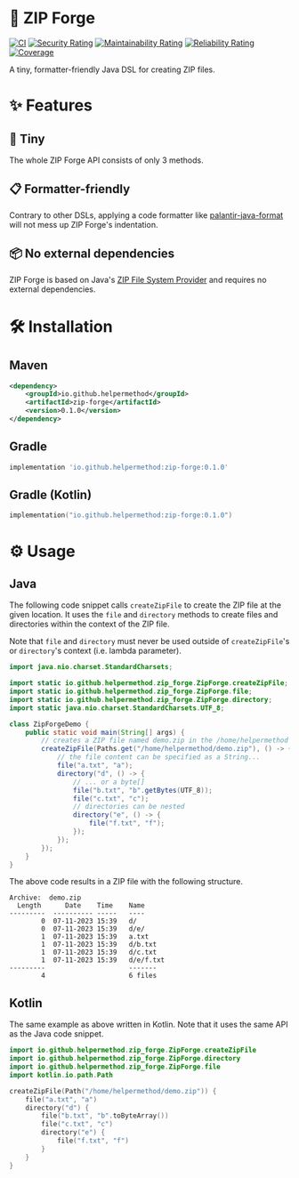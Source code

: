 # 🌋 ZIP Forge

[![CI](https://github.com/helpermethod/zip-forge/actions/workflows/ci.yml/badge.svg)](https://github.com/helpermethod/zip-forge/actions/workflows/ci.yml)
[![Security Rating](https://sonarcloud.io/api/project_badges/measure?project=io.github.helpermethod%3Azip-forge&metric=security_rating)](https://sonarcloud.io/summary/new_code?id=io.github.helpermethod%3Azip-forge)
[![Maintainability Rating](https://sonarcloud.io/api/project_badges/measure?project=io.github.helpermethod%3Azip-forge&metric=sqale_rating)](https://sonarcloud.io/summary/new_code?id=io.github.helpermethod%3Azip-forge)
[![Reliability Rating](https://sonarcloud.io/api/project_badges/measure?project=io.github.helpermethod%3Azip-forge&metric=reliability_rating)](https://sonarcloud.io/summary/new_code?id=io.github.helpermethod%3Azip-forge)
[![Coverage](https://sonarcloud.io/api/project_badges/measure?project=io.github.helpermethod%3Azip-forge&metric=coverage)](https://sonarcloud.io/summary/new_code?id=io.github.helpermethod%3Azip-forge)

A tiny, formatter-friendly Java DSL for creating ZIP files.

# :sparkles: Features

## :pinching_hand: Tiny

The whole ZIP Forge API consists of only 3 methods.

## :clipboard: Formatter-friendly

Contrary to other DSLs, applying a code formatter like [palantir-java-format](https://github.com/palantir/palantir-java-format)
will not mess up ZIP Forge's indentation.

## :package: No external dependencies

ZIP Forge is based on Java's [ZIP File System Provider](https://docs.oracle.com/javase/8/docs/technotes/guides/io/fsp/zipfilesystemprovider.html) and requires no external dependencies.

# :hammer_and_wrench: Installation

## Maven

```xml
<dependency>
    <groupId>io.github.helpermethod</groupId>
    <artifactId>zip-forge</artifactId>
    <version>0.1.0</version>
</dependency>
```

## Gradle

```groovy
implementation 'io.github.helpermethod:zip-forge:0.1.0'
```

## Gradle (Kotlin)

```kotlin
implementation("io.github.helpermethod:zip-forge:0.1.0")
```

# :gear: Usage

## Java

The following code snippet calls `createZipFile` to create the ZIP file at the given location.
It uses the `file` and `directory` methods to create files and directories within the context of the ZIP file.

Note that `file` and `directory` must never be used outside of `createZipFile`'s or `directory`'s context (i.e. lambda parameter).

```java
import java.nio.charset.StandardCharsets;

import static io.github.helpermethod.zip_forge.ZipForge.createZipFile;
import static io.github.helpermethod.zip_forge.ZipForge.file;
import static io.github.helpermethod.zip_forge.ZipForge.directory;
import static java.nio.charset.StandardCharsets.UTF_8;

class ZipForgeDemo {
    public static void main(String[] args) {
        // creates a ZIP file named demo.zip in the /home/helpermethod directory
        createZipFile(Paths.get("/home/helpermethod/demo.zip"), () -> {
            // the file content can be specified as a String...
            file("a.txt", "a");
            directory("d", () -> {
                // ... or a byte[]
                file("b.txt", "b".getBytes(UTF_8));
                file("c.txt", "c");
                // directories can be nested
                directory("e", () -> {
                    file("f.txt", "f");
                });
            });
        });
    }
}
```

The above code results in a ZIP file with the following structure.

```
Archive:  demo.zip
  Length      Date    Time    Name
---------  ---------- -----   ----
        0  07-11-2023 15:39   d/
        0  07-11-2023 15:39   d/e/
        1  07-11-2023 15:39   a.txt
        1  07-11-2023 15:39   d/b.txt
        1  07-11-2023 15:39   d/c.txt
        1  07-11-2023 15:39   d/e/f.txt
---------                     -------
        4                     6 files
```

## Kotlin

The same example as above written in Kotlin. Note that it uses the same API as the Java code snippet.

```kotlin
import io.github.helpermethod.zip_forge.ZipForge.createZipFile
import io.github.helpermethod.zip_forge.ZipForge.directory
import io.github.helpermethod.zip_forge.ZipForge.file
import kotlin.io.path.Path

createZipFile(Path("/home/helpermethod/demo.zip")) {
    file("a.txt", "a")
    directory("d") {
        file("b.txt", "b".toByteArray())
        file("c.txt", "c")
        directory("e") {
            file("f.txt", "f")
        }
    }
}
```
